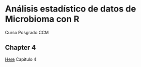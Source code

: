 # Análisis estadístico de datos de Microbioma con R
Curso Posgrado CCM


## Chapter 4
[Here](https://haydeeperuyero.github.io/Microbioma_con_R/Chapters/Chapter4.html) Capítulo 4
